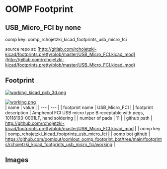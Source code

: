 # OOMP Footprint  
## USB_Micro_FCI  by none  
  
oomp key: oomp_rchojetzki_kicad_footprints_usb_micro_fci  
  
source repo at: [http://gitlab.com/rchojetzki-kicad/footprints.pretty/blob/master/USB_Micro_FCI.kicad_mod](http://gitlab.com/rchojetzki-kicad/footprints.pretty/blob/master/USB_Micro_FCI.kicad_mod)  
## Footprint  
  
[![working_kicad_pcb_3d.png](working_kicad_pcb_3d_600.png)](working_kicad_pcb_3d.png)  
  
[![working.png](working_600.png)](working.png)  
| name | value | 
| --- | --- | 
| footprint name | USB_Micro_FCI | 
| footprint description | Amphenol FCI USB micro type B receptable with pegs, 10118193-0001LF, hand soldering | 
| number of pads | 11 | 
| github path | http://github.com/rchojetzki-kicad/footprints.pretty/blob/master/USB_Micro_FCI.kicad_mod | 
| oomp key | oomp_rchojetzki_kicad_footprints_usb_micro_fci | 
| oomp bot github | https://github.com/oomlout/oomlout_oomp_footprint_bot/tree/main/footprints/rchojetzki_kicad_footprints_usb_micro_fci/working | 
## Images  
